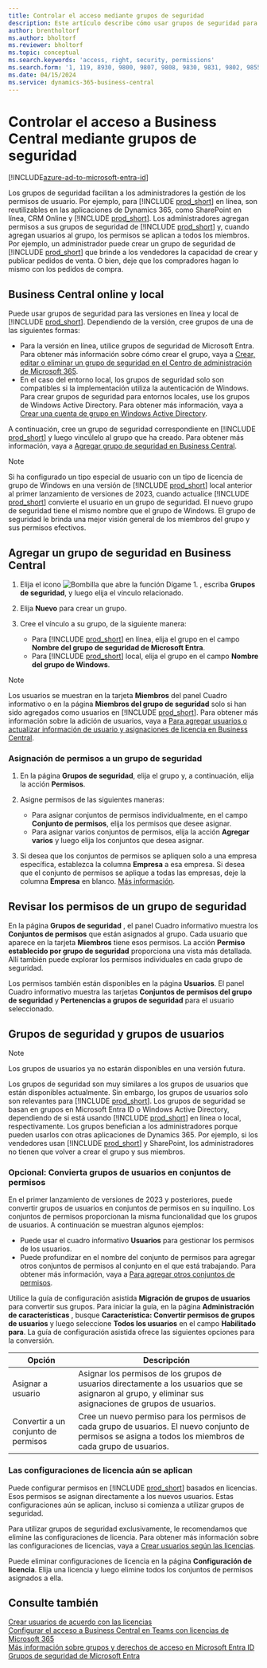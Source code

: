 ```yaml
---
title: Controlar el acceso mediante grupos de seguridad
description: Este artículo describe cómo usar grupos de seguridad para definir permisos de usuario.
author: brentholtorf
ms.author: bholtorf
ms.reviewer: bholtorf
ms.topic: conceptual
ms.search.keywords: 'access, right, security, permissions'
ms.search.form: '1, 119, 8930, 9800, 9807, 9808, 9830, 9831, 9802, 9855, 9862, 9875_Primary, 9874_Primary, 9873_Primary, 9872_Primary, 9877_Primary, 9869_Primary, 9868_Primary, 9871_Primary'
ms.date: 04/15/2024
ms.service: dynamics-365-business-central
---
```


# <a name="control-access-to-business-central-using-security-groups"></a>Controlar el acceso a Business Central mediante grupos de seguridad

[!INCLUDE[azure-ad-to-microsoft-entra-id](~/../shared-content/shared/azure-ad-to-microsoft-entra-id.md)]

Los grupos de seguridad facilitan a los administradores la gestión de los permisos de usuario. Por ejemplo, para [!INCLUDE [prod_short](includes/prod_short.md)] en línea, son reutilizables en las aplicaciones de Dynamics 365, como SharePoint en línea, CRM Online y [!INCLUDE [prod_short](includes/prod_short.md)]. Los administradores agregan permisos a sus grupos de seguridad de [!INCLUDE [prod_short](includes/prod_short.md)] y, cuando agregan usuarios al grupo, los permisos se aplican a todos los miembros. Por ejemplo, un administrador puede crear un grupo de seguridad de [!INCLUDE [prod_short](includes/prod_short.md)] que brinde a los vendedores la capacidad de crear y publicar pedidos de venta. O bien, deje que los compradores hagan lo mismo con los pedidos de compra.

## <a name="business-central-online-and-on-premises"></a>Business Central online y local

Puede usar grupos de seguridad para las versiones en línea y local de [!INCLUDE [prod_short](includes/prod_short.md)]. Dependiendo de la versión, cree grupos de una de las siguientes formas:

* Para la versión en línea, utilice grupos de seguridad de Microsoft Entra. Para obtener más información sobre cómo crear el grupo, vaya a [Crear, editar o eliminar un grupo de seguridad en el Centro de administración de Microsoft 365](/microsoft-365/admin/email/create-edit-or-delete-a-security-group).
* En el caso del entorno local, los grupos de seguridad solo son compatibles si la implementación utiliza la autenticación de Windows. Para crear grupos de seguridad para entornos locales, use los grupos de Windows Active Directory. Para obtener más información, vaya a [Crear una cuenta de grupo en Windows Active Directory](/windows/security/operating-system-security/network-security/windows-firewall/create-a-group-account-in-active-directory). 

A continuación, cree un grupo de seguridad correspondiente en [!INCLUDE [prod_short](includes/prod_short.md)] y luego vincúlelo al grupo que ha creado. Para obtener más información, vaya a [Agregar grupo de seguridad en Business Central](#add-a-security-group-in-business-central).

> [!NOTE]
> Si ha configurado un tipo especial de usuario con un tipo de licencia de grupo de Windows en una versión de [!INCLUDE [prod_short](includes/prod_short.md)] local anterior al primer lanzamiento de versiones de 2023, cuando actualice [!INCLUDE [prod_short](includes/prod_short.md)] convierte el usuario en un grupo de seguridad. El nuevo grupo de seguridad tiene el mismo nombre que el grupo de Windows. El grupo de seguridad le brinda una mejor visión general de los miembros del grupo y sus permisos efectivos.

## <a name="add-a-security-group-in-business-central"></a>Agregar un grupo de seguridad en Business Central

1. Elija el icono ![Bombilla que abre la función Dígame 1.](media/ui-search/search_small.png "Dígame qué desea hacer") , escriba **Grupos de seguridad**, y luego elija el vínculo relacionado.
1. Elija **Nuevo** para crear un grupo.
1. Cree el vínculo a su grupo, de la siguiente manera:

    * Para [!INCLUDE [prod_short](includes/prod_short.md)] en línea, elija el grupo en el campo **Nombre del grupo de seguridad de Microsoft Entra**.
    * Para [!INCLUDE [prod_short](includes/prod_short.md)] local, elija el grupo en el campo **Nombre del grupo de Windows**.

> [!NOTE]
> Los usuarios se muestran en la tarjeta **Miembros** del panel Cuadro informativo o en la página **Miembros del grupo de seguridad** solo si han sido agregados como usuarios en [!INCLUDE [prod_short](includes/prod_short.md)]. Para obtener más información sobre la adición de usuarios, vaya a [Para agregar usuarios o actualizar información de usuario y asignaciones de licencia en Business Central](ui-how-users-permissions.md#adduser).  

### <a name="assign-permissions-to-a-security-group"></a>Asignación de permisos a un grupo de seguridad

1. En la página **Grupos de seguridad**, elija el grupo y, a continuación, elija la acción **Permisos**.
1. Asigne permisos de las siguientes maneras:

    * Para asignar conjuntos de permisos individualmente, en el campo **Conjunto de permisos**, elija los permisos que desee asignar.
    * Para asignar varios conjuntos de permisos, elija la acción **Agregar varios** y luego elija los conjuntos que desea asignar.
1. Si desea que los conjuntos de permisos se apliquen solo a una empresa específica, establezca la columna **Empresa** a esa empresa. Si desea que el conjunto de permisos se aplique a todas las empresas, deje la columna **Empresa** en blanco. [Más información](ui-define-granular-permissions.md#control-access-to-specific-companies).

## <a name="review-the-permissions-in-a-security-group"></a>Revisar los permisos de un grupo de seguridad

En la página **Grupos de seguridad** , el panel Cuadro informativo muestra los **Conjuntos de permisos** que están asignados al grupo. Cada usuario que aparece en la tarjeta **Miembros** tiene esos permisos. La acción **Permiso establecido por grupo de seguridad** proporciona una vista más detallada. Allí también puede explorar los permisos individuales en cada grupo de seguridad.

Los permisos también están disponibles en la página **Usuarios**. El panel Cuadro informativo muestra las tarjetas **Conjuntos de permisos del grupo de seguridad** y **Pertenencias a grupos de seguridad** para el usuario seleccionado.

## <a name="security-groups-and-user-groups"></a>Grupos de seguridad y grupos de usuarios

> [!NOTE]
> Los grupos de usuarios ya no estarán disponibles en una versión futura.

Los grupos de seguridad son muy similares a los grupos de usuarios que están disponibles actualmente. Sin embargo, los grupos de usuarios solo son relevantes para [!INCLUDE [prod_short](includes/prod_short.md)]. Los grupos de seguridad se basan en grupos en Microsoft Entra ID o Windows Active Directory, dependiendo de si está usando [!INCLUDE [prod_short](includes/prod_short.md)] en línea o local, respectivamente. Los grupos benefician a los administradores porque pueden usarlos con otras aplicaciones de Dynamics 365. Por ejemplo, si los vendedores usan [!INCLUDE [prod_short](includes/prod_short.md)] y SharePoint, los administradores no tienen que volver a crear el grupo y sus miembros.

### <a name="optional-convert-user-groups-to-permission-sets"></a>Opcional: Convierta grupos de usuarios en conjuntos de permisos

En el primer lanzamiento de versiones de 2023 y posteriores, puede convertir grupos de usuarios en conjuntos de permisos en su inquilino. Los conjuntos de permisos proporcionan la misma funcionalidad que los grupos de usuarios. A continuación se muestran algunos ejemplos:

* Puede usar el cuadro informativo **Usuarios** para gestionar los permisos de los usuarios.
* Puede profundizar en el nombre del conjunto de permisos para agregar otros conjuntos de permisos al conjunto en el que está trabajando. Para obtener más información, vaya a [Para agregar otros conjuntos de permisos](ui-define-granular-permissions.md#to-add-other-permission-sets).

Utilice la guía de configuración asistida **Migración de grupos de usuarios** para convertir sus grupos. Para iniciar la guía, en la página **Administración de características** , busque **Característica: Convertir permisos de grupos de usuarios** y luego seleccione **Todos los usuarios** en el campo **Habilitado para**. La guía de configuración asistida ofrece las siguientes opciones para la conversión.

|Opción  |Descripción  |
|---------|---------|
|Asignar a usuario     | Asignar los permisos de los grupos de usuarios directamente a los usuarios que se asignaron al grupo, y eliminar sus asignaciones de grupos de usuarios.        |
|Convertir a un conjunto de permisos     | Cree un nuevo permiso para los permisos de cada grupo de usuarios. El nuevo conjunto de permisos se asigna a todos los miembros de cada grupo de usuarios.          |

### <a name="license-configurations-still-apply"></a>Las configuraciones de licencia aún se aplican

Puede configurar permisos en [!INCLUDE [prod_short](includes/prod_short.md)] basados en licencias. Esos permisos se asignan directamente a los nuevos usuarios. Estas configuraciones aún se aplican, incluso si comienza a utilizar grupos de seguridad.

Para utilizar grupos de seguridad exclusivamente, le recomendamos que elimine las configuraciones de licencia. Para obtener más información sobre las configuraciones de licencias, vaya a [Crear usuarios según las licencias](ui-how-users-permissions.md).

Puede eliminar configuraciones de licencia en la página **Configuración de licencia**. Elija una licencia y luego elimine todos los conjuntos de permisos asignados a ella.

## <a name="see-also"></a>Consulte también

[Crear usuarios de acuerdo con las licencias](ui-how-users-permissions.md)  
[Configurar el acceso a Business Central en Teams con licencias de Microsoft 365](admin-access-with-m365-license-setup.md)  
[Más información sobre grupos y derechos de acceso en Microsoft Entra ID](/azure/active-directory/fundamentals/concept-learn-about-groups)  
[Grupos de seguridad de Microsoft Entra](/windows-server/identity/ad-ds/manage/understand-security-groups)  
